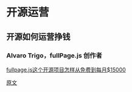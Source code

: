 # 开源运营

## 开源如何运营挣钱


### Alvaro Trigo，fullPage.js 创作者

[fullpage.js这个开源项目怎样从免费到每月$15000](https://mp.weixin.qq.com/s/JXj-TzNvaeRLE-ZrlrmQyQ)

[原文](https://www.indiehackers.com/interview/making-15k-month-by-switching-my-freemium-product-to-paid-2771241389)